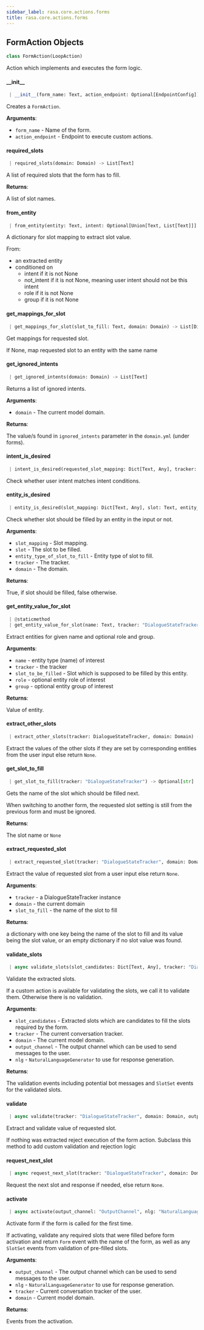 ```yaml
---
sidebar_label: rasa.core.actions.forms
title: rasa.core.actions.forms
---
```

## FormAction Objects

```python
class FormAction(LoopAction)
```

Action which implements and executes the form logic.

#### \_\_init\_\_

```python
 | __init__(form_name: Text, action_endpoint: Optional[EndpointConfig]) -> None
```

Creates a `FormAction`.

**Arguments**:

- `form_name` - Name of the form.
- `action_endpoint` - Endpoint to execute custom actions.

#### required\_slots

```python
 | required_slots(domain: Domain) -> List[Text]
```

A list of required slots that the form has to fill.

**Returns**:

  A list of slot names.

#### from\_entity

```python
 | from_entity(entity: Text, intent: Optional[Union[Text, List[Text]]] = None, not_intent: Optional[Union[Text, List[Text]]] = None, role: Optional[Text] = None, group: Optional[Text] = None) -> Dict[Text, Any]
```

A dictionary for slot mapping to extract slot value.

From:
- an extracted entity
- conditioned on
    - intent if it is not None
    - not_intent if it is not None,
        meaning user intent should not be this intent
    - role if it is not None
    - group if it is not None

#### get\_mappings\_for\_slot

```python
 | get_mappings_for_slot(slot_to_fill: Text, domain: Domain) -> List[Dict[Text, Any]]
```

Get mappings for requested slot.

If None, map requested slot to an entity with the same name

#### get\_ignored\_intents

```python
 | get_ignored_intents(domain: Domain) -> List[Text]
```

Returns a list of ignored intents.

**Arguments**:

- `domain` - The current model domain.
  

**Returns**:

  The value/s found in `ignored_intents` parameter in the `domain.yml`
  (under forms).

#### intent\_is\_desired

```python
 | intent_is_desired(requested_slot_mapping: Dict[Text, Any], tracker: "DialogueStateTracker", domain: Domain) -> bool
```

Check whether user intent matches intent conditions.

#### entity\_is\_desired

```python
 | entity_is_desired(slot_mapping: Dict[Text, Any], slot: Text, entity_type_of_slot_to_fill: Optional[Text], tracker: DialogueStateTracker, domain: Domain) -> bool
```

Check whether slot should be filled by an entity in the input or not.

**Arguments**:

- `slot_mapping` - Slot mapping.
- `slot` - The slot to be filled.
- `entity_type_of_slot_to_fill` - Entity type of slot to fill.
- `tracker` - The tracker.
- `domain` - The domain.
  

**Returns**:

  True, if slot should be filled, false otherwise.

#### get\_entity\_value\_for\_slot

```python
 | @staticmethod
 | get_entity_value_for_slot(name: Text, tracker: "DialogueStateTracker", slot_to_be_filled: Text, role: Optional[Text] = None, group: Optional[Text] = None) -> Any
```

Extract entities for given name and optional role and group.

**Arguments**:

- `name` - entity type (name) of interest
- `tracker` - the tracker
- `slot_to_be_filled` - Slot which is supposed to be filled by this entity.
- `role` - optional entity role of interest
- `group` - optional entity group of interest
  

**Returns**:

  Value of entity.

#### extract\_other\_slots

```python
 | extract_other_slots(tracker: DialogueStateTracker, domain: Domain) -> Dict[Text, Any]
```

Extract the values of the other slots
if they are set by corresponding entities from the user input
else return `None`.

#### get\_slot\_to\_fill

```python
 | get_slot_to_fill(tracker: "DialogueStateTracker") -> Optional[str]
```

Gets the name of the slot which should be filled next.

When switching to another form, the requested slot setting is still from the
previous form and must be ignored.

**Returns**:

  The slot name or `None`

#### extract\_requested\_slot

```python
 | extract_requested_slot(tracker: "DialogueStateTracker", domain: Domain, slot_to_fill: Text) -> Dict[Text, Any]
```

Extract the value of requested slot from a user input else return `None`.

**Arguments**:

- `tracker` - a DialogueStateTracker instance
- `domain` - the current domain
- `slot_to_fill` - the name of the slot to fill
  

**Returns**:

  a dictionary with one key being the name of the slot to fill
  and its value being the slot value, or an empty dictionary
  if no slot value was found.

#### validate\_slots

```python
 | async validate_slots(slot_candidates: Dict[Text, Any], tracker: "DialogueStateTracker", domain: Domain, output_channel: OutputChannel, nlg: NaturalLanguageGenerator) -> List[Union[SlotSet, Event]]
```

Validate the extracted slots.

If a custom action is available for validating the slots, we call it to validate
them. Otherwise there is no validation.

**Arguments**:

- `slot_candidates` - Extracted slots which are candidates to fill the slots
  required by the form.
- `tracker` - The current conversation tracker.
- `domain` - The current model domain.
- `output_channel` - The output channel which can be used to send messages
  to the user.
- `nlg` - `NaturalLanguageGenerator` to use for response generation.
  

**Returns**:

  The validation events including potential bot messages and `SlotSet` events
  for the validated slots.

#### validate

```python
 | async validate(tracker: "DialogueStateTracker", domain: Domain, output_channel: OutputChannel, nlg: NaturalLanguageGenerator) -> List[Union[SlotSet, Event]]
```

Extract and validate value of requested slot.

If nothing was extracted reject execution of the form action.
Subclass this method to add custom validation and rejection logic

#### request\_next\_slot

```python
 | async request_next_slot(tracker: "DialogueStateTracker", domain: Domain, output_channel: OutputChannel, nlg: NaturalLanguageGenerator, events_so_far: List[Event]) -> List[Union[SlotSet, Event]]
```

Request the next slot and response if needed, else return `None`.

#### activate

```python
 | async activate(output_channel: "OutputChannel", nlg: "NaturalLanguageGenerator", tracker: "DialogueStateTracker", domain: "Domain") -> List[Event]
```

Activate form if the form is called for the first time.

If activating, validate any required slots that were filled before
form activation and return `Form` event with the name of the form, as well
as any `SlotSet` events from validation of pre-filled slots.

**Arguments**:

- `output_channel` - The output channel which can be used to send messages
  to the user.
- `nlg` - `NaturalLanguageGenerator` to use for response generation.
- `tracker` - Current conversation tracker of the user.
- `domain` - Current model domain.
  

**Returns**:

  Events from the activation.


